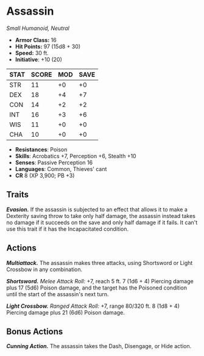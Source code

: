 # Assassin

*Small Humanoid, Neutral*

- **Armor Class:** 16
- **Hit Points:** 97 (15d8 + 30)
- **Speed:** 30 ft.
- **Initiative**: +10 (20)

|STAT|SCORE|MOD|SAVE|
| --- | --- | --- | ---- |
| STR | 11 | +0 | +0 |
| DEX | 18 | +4 | +7 |
| CON | 14 | +2 | +2 |
| INT | 16 | +3 | +6 |
| WIS | 11 | +0 | +0 |
| CHA | 10 | +0 | +0 |

- **Resistances**: Poison
- **Skills**: Acrobatics +7, Perception +6, Stealth +10
- **Senses**: Passive Perception 16
- **Languages**: Common, Thieves' cant
- **CR** 8 (XP 3,900; PB +3)

## Traits

***Evasion.*** If the assassin is subjected to an effect that allows it to make a Dexterity saving throw to take only half damage, the assassin instead takes no damage if it succeeds on the save and only half damage if it fails. It can't use this trait if it has the Incapacitated condition.


## Actions

***Multiattack.*** The assassin makes three attacks, using Shortsword or Light Crossbow in any combination.

***Shortsword.*** *Melee Attack Roll:* +7, reach 5 ft. 7 (1d6 + 4) Piercing damage plus 17 (5d6) Poison damage, and the target has the Poisoned condition until the start of the assassin's next turn.

***Light Crossbow.*** *Ranged Attack Roll:* +7, range 80/320 ft. 8 (1d8 + 4) Piercing damage plus 21 (6d6) Poison damage.


## Bonus Actions

***Cunning Action.*** The assassin takes the Dash, Disengage, or Hide action.

